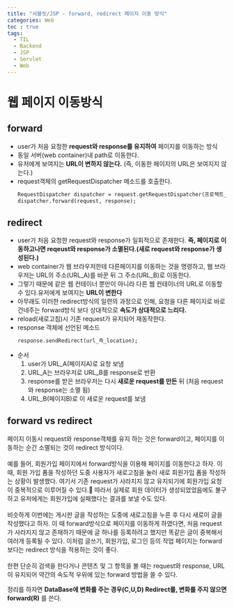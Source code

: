 ```yaml
---
title: "서블릿/JSP - forward, redirect 페이지 이동 방식"
categories: Web
toc : true
tags:
  - TIL
  - Backend
  - JSP
  - Servlet
  - Web
---
```


# 웹 페이지 이동방식
## forward
- user가 처음 요청한 __request와 response를 유지하여__ 페이지를 이동하는 방식
- 동일 서버(web container)내 path로 이동한다.
- 유저에게 보여지는 __URL이 변하지 않는다.__ (즉, 이동한 페이지의 URL은 보여지지 않는다.)
- request객체의 getRequestDispatcher 메소드를 호출한다.
  ```jsp
  RequestDispatcher dispatcher = request.getRequestDispatcher(프로젝트_안에서_가장_상위부터_시작되는_path);
  dispatcher.forward(request, response);
  ```


## redirect
- user가 처음 요청한 request와 response가 일회적으로 존재한다. __즉, 페이지로 이동하고나면 reqeust와 response가 소멸된다.(새로 request와 response가 생성된다.)__
- web container가 웹 브라우저한테 다른페이지를 이동하는 것을 명령하고, 웹 브라우저는 URL의 주소(URL_A)를 바꾼 뒤 그 주소(URL_B)로 이동한다.
- 그렇기 때문에 같은 웹 컨테이너 뿐만이 아니라 다른 웹 컨테이너의 URL로 이동할 수 있다.유저에게 보여지는 __URL이 변한다__
- 아무래도 이러한 redirect방식의 일련의 과정으로 인해, 요청을 다른 페이지로 바로 건네주는 forward방식 보다 상대적으로 __속도가 상대적으로 느리다.__
- reload(새로고침)시 기존 request가 유지되어 재동작한다.
- response 객체에 선언된 메소드
  ```jsp
  response.sendRedirect(url_즉_location);
  ```
- 순서
    1. user가 URL_A(페이지A)로 요청 보냄
    2. URL_A는 브라우저로 URL_B를 response로 반환
    3. response를 받은 브라우저는 다시 __새로운 request를 만든__ 뒤 (처음 request와 response는 소멸 됨)
    4. URL_B(페이지B)로 이 새로운 request를 보냄

## forward vs redirect

페이지 이동시 request와 response객체를 유지 하는 것은 forward이고, 페이지를 이동하는 순간 소멸되는 것이 redirect 방식이다.<br>
<br>
예를 들어, 회원가입 페이지에서 forward방식을 이용해 페이지를 이동한다고 하자. 이 때, 회원 가입 폼을 작성하던 도중 사용자가 새로고침을 눌러 새로 회원가입 폼을 작성하는 상황이 발생했다. 여기서 기존 request가 사라지지 않고 유지되기에 회원가입 요청이 중복적으로 이루어질 수 있다. 따라서 실제로 회원 데이터가 생성되었었음에도 불구하고 유저에게는 회원가입에 실패했다는 결과를 보낼 수도 있다. <br> <br> 비슷하게 이번에는 게시판 글을 작성하는 도중에 새로고침을 누른 후 다시 새로이 글을 작성했다고 하자. 이 때 forward방식으로 페이지를 이동하게 하였다면, 처음 request가 사라지지 않고 존재하기 때문에 글 하나를 등록하려고 했지만 똑같은 글이 중복해서 여러개 등록될 수 있다. 이처럼 글쓰기, 회원가입, 로그인 등의 작업 페이지는 forward보다는 redirect 방식을 적용하는 것이 좋다.<br><br>
한편 단순히 검색을 한다거나 콘텐츠 및 그 항목을 볼 때는 request와 response, URL이 유지되어 약간의 속도적 우위에 있는 forward 방법을 쓸 수 있다.

정리를 하자면 __DataBase에 변화를 주는 경우(C,U,D) Redirect를, 변화를 주지 않으면 forward(R)__ 를 쓴다.
